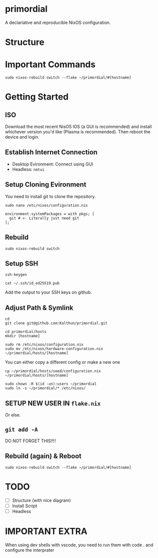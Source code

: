 # primordial
A declariative and reproducible NixOS configuration.

# Structure


# Important Commands

```
sudo nixos-rebuild switch --flake ~/primordial/#[hostname]
```

# Getting Started

## ISO
Download the most recent NisOS IOS (a GUI is recommended) and install whichever version you'd like (Plasma is recommended). Then reboot the device and login.

## Establish Internet Connection
- Desktop Evironment: Connect using GUI
- Headless: `nmtui`

## Setup Cloning Evironment
You need to install git to clone the repository.
```
sudo nano /etc/nixos/configuration.nix
```

```
environment.systemPackages = with pkgs; [
  git # <- Literally just need git
];
```

## Rebuild
```
sudo nixos-rebuild switch
```

## Setup SSH
```
ssh-keygen
```

```
cat ~/.ssh/id_ed25519.pub
```
Add the output to your SSH keys on github.

## Adjust Path & Symlink
```
cd
git clone git@github.com:Kalthun/primordial.git
```

```
cd primordial/hosts
mkdir [hostname]
```

```
sudo rm /etc/nixos/configuration.nix
sudo mv /etc/nixos/hardware-configuration.nix ~/primordial/hosts/[hostname]
```

You can either copy a different config or make a new one
```
cp ~/primordial/hosts/seed/configuration.nix ~/primordial/hosts/[hostname]
```

```
sudo chown -R $(id -un):users ~/primordial
sudo ln -s ~/primordial/* /etc/nixos/
```

## SETUP NEW USER IN `flake.nix`
Or else.

## `git add -A`
DO NOT FORGET THIS!!!!

## Rebuild (again) & Reboot
```
sudo nixos-rebuild switch --flake ~/primordial/#[hostname]
```

# TODO
- [ ] Structure (with nice diagram)
- [ ] Install Script
- [ ] Headless

# IMPORTANT EXTRA
When using dev shells with vscode, you need to run them with code . and configure the interprater
